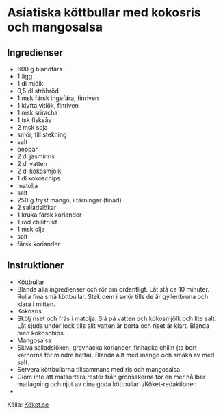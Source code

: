 # Asiatiska köttbullar med kokosris och mangosalsa

## Ingredienser

* 600 g blandfärs
* 1  ägg
* 1 dl mjölk
* 0,5 dl ströbröd
* 1 msk färsk ingefära, finriven
* 1 klyfta vitlök, finriven
* 1 msk sriracha
* 1 tsk fisksås
* 2 msk soja
* smör, till stekning
* salt
* peppar
* 2 dl jasminris
* 2 dl vatten
* 2 dl kokosmjölk
* 1 dl kokoschips
* matolja
* salt
* 250 g fryst mango, i tärningar (tinad)
* 2  salladslökar
* 1 kruka färsk koriander
* 1  röd chilifrukt
* 1 msk olja
* salt
* färsk koriander

## Instruktioner

* Köttbullar
* Blanda alla ingredienser och rör om ordentligt. Låt stå ca 10 minuter. Rulla fina små köttbullar. Stek dem i smör tills de är gyllenbruna och klara i mitten.
* Kokosris
* Skölj riset och fräs i matolja. Slå på vatten och kokosmjölk och lite salt. Låt sjuda under lock tills allt vatten är borta och riset är klart. Blanda med kokoschips.
* Mangosalsa
* Skiva salladslöken, grovhacka koriander, finhacka chilin (ta bort kärnorna för mindre hetta). Blanda allt med mango och smaka av med salt.
* Servera köttbullarna tillsammans med ris och mangosalsa. 
* Glöm inte att matsortera rester från grönsakerna för en mer hållbar matlagning och njut av dina goda köttbullar! /Köket-redaktionen
* 

Källa: [Köket.se](https://www.koket.se/asiatiska-kottbullar-med-kokosris-och-mangosalsa)